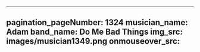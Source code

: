 ------
pagination_pageNumber: 1324
musician_name: Adam
band_name: Do Me Bad Things
img_src: images/musician1349.png
onmouseover_src: 
------